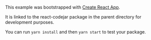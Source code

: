 This example was bootstrapped with [Create React App](https://github.com/facebook/create-react-app).

It is linked to the react-codejar package in the parent directory for development purposes.

You can run `yarn install` and then `yarn start` to test your package.
